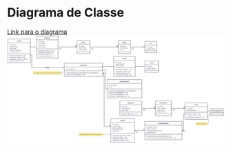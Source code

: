 # Diagrama de Classe
[Link para o diagrama](https://www.mermaidchart.com/app/projects/3cde62cd-3fc5-4d64-b104-0c87dd45da43/diagrams/7f0bf741-e512-4aac-ae58-309fbfce472d/version/v0.1/edit)
![alt_text](assets/imgs/DiagramaOO.png)
